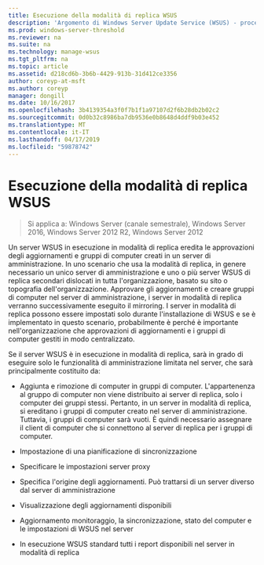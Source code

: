 ```yaml
---
title: Esecuzione della modalità di replica WSUS
description: 'Argomento di Windows Server Update Service (WSUS) - procedura configurare la modalità di Replica '
ms.prod: windows-server-threshold
ms.reviewer: na
ms.suite: na
ms.technology: manage-wsus
ms.tgt_pltfrm: na
ms.topic: article
ms.assetid: d218cd6b-3b6b-4429-913b-31d412ce3356
author: coreyp-at-msft
ms.author: coreyp
manager: dongill
ms.date: 10/16/2017
ms.openlocfilehash: 3b4139354a3f0f7b1f1a97107d2f6b28db2b02c2
ms.sourcegitcommit: 0d0b32c8986ba7db9536e0b8648d4ddf9b03e452
ms.translationtype: MT
ms.contentlocale: it-IT
ms.lasthandoff: 04/17/2019
ms.locfileid: "59878742"
---
```

# <a name="running-wsus-replica-mode"></a>Esecuzione della modalità di replica WSUS

>Si applica a: Windows Server (canale semestrale), Windows Server 2016, Windows Server 2012 R2, Windows Server 2012

Un server WSUS in esecuzione in modalità di replica eredita le approvazioni degli aggiornamenti e gruppi di computer creati in un server di amministrazione. In uno scenario che usa la modalità di replica, in genere necessario un unico server di amministrazione e uno o più server WSUS di replica secondari dislocati in tutta l'organizzazione, basato su sito o topografia dell'organizzazione. Approvare gli aggiornamenti e creare gruppi di computer nel server di amministrazione, i server in modalità di replica verranno successivamente eseguito il mirroring. I server in modalità di replica possono essere impostati solo durante l'installazione di WSUS e se è implementato in questo scenario, probabilmente è perché è importante nell'organizzazione che approvazioni di aggiornamenti e i gruppi di computer gestiti in modo centralizzato.

Se il server WSUS è in esecuzione in modalità di replica, sarà in grado di eseguire solo le funzionalità di amministrazione limitata nel server, che sarà principalmente costituito da:

-   Aggiunta e rimozione di computer in gruppi di computer. L'appartenenza al gruppo di computer non viene distribuito ai server di replica, solo i computer dei gruppi stessi. Pertanto, in un server in modalità di replica, si ereditano i gruppi di computer creato nel server di amministrazione. Tuttavia, i gruppi di computer sarà vuoti. È quindi necessario assegnare il client di computer che si connettono al server di replica per i gruppi di computer.

-   Impostazione di una pianificazione di sincronizzazione

-   Specificare le impostazioni server proxy

-   Specifica l'origine degli aggiornamenti. Può trattarsi di un server diverso dal server di amministrazione

-   Visualizzazione degli aggiornamenti disponibili

-   Aggiornamento monitoraggio, la sincronizzazione, stato del computer e le impostazioni di WSUS nel server

-   In esecuzione WSUS standard tutti i report disponibili nel server in modalità di replica



